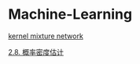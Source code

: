 # Machine-Learning 
  [kernel mixture network](https://janvdvegt.github.io/2017/06/07/Kernel-Mixture-Networks.html) 
  
 [2.8. 概率密度估计](http://sklearn.lzjqsdd.com/modules/density.html)
